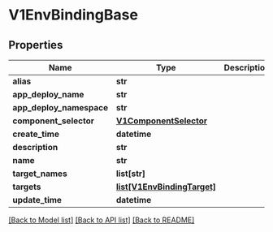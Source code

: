 # V1EnvBindingBase

## Properties
Name | Type | Description | Notes
------------ | ------------- | ------------- | -------------
**alias** | **str** |  | [optional] 
**app_deploy_name** | **str** |  | 
**app_deploy_namespace** | **str** |  | 
**component_selector** | [**V1ComponentSelector**](V1ComponentSelector.md) |  | [optional] 
**create_time** | **datetime** |  | 
**description** | **str** |  | [optional] 
**name** | **str** |  | 
**target_names** | **list[str]** |  | 
**targets** | [**list[V1EnvBindingTarget]**](V1EnvBindingTarget.md) |  | [optional] 
**update_time** | **datetime** |  | 

[[Back to Model list]](../README.md#documentation-for-models) [[Back to API list]](../README.md#documentation-for-api-endpoints) [[Back to README]](../README.md)

